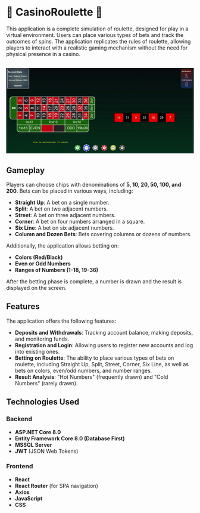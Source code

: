 # 🎰 CasinoRoulette 🎰

This application is a complete simulation of roulette, designed for play in a virtual environment. Users can place various types of bets and track the outcomes of spins. The application replicates the rules of roulette, allowing players to interact with a realistic gaming mechanism without the need for physical presence in a casino.

##
<div align="center">
    <img src="./roulette.gif" alt="Roulette" width="1000"/>
</div>


## Gameplay

Players can choose chips with denominations of **5, 10, 20, 50, 100, and 200**. Bets can be placed in various ways, including:

- **Straight Up**: A bet on a single number.
- **Split**: A bet on two adjacent numbers.
- **Street**: A bet on three adjacent numbers.
- **Corner**: A bet on four numbers arranged in a square.
- **Six Line**: A bet on six adjacent numbers.
- **Column and Dozen Bets**: Bets covering columns or dozens of numbers.

Additionally, the application allows betting on:

- **Colors (Red/Black)**
- **Even or Odd Numbers**
- **Ranges of Numbers (1-18, 19-36)**

After the betting phase is complete, a number is drawn and the result is displayed on the screen.

## Features

The application offers the following features:

- **Deposits and Withdrawals**: Tracking account balance, making deposits, and monitoring funds.
- **Registration and Login**: Allowing users to register new accounts and log into existing ones.
- **Betting on Roulette**: The ability to place various types of bets on roulette, including Straight Up, Split, Street, Corner, Six Line, as well as bets on colors, even/odd numbers, and number ranges.
- **Result Analysis**: "Hot Numbers" (frequently drawn) and "Cold Numbers" (rarely drawn).

## Technologies Used

### Backend
- **ASP.NET Core 8.0**
- **Entity Framework Core 8.0 (Database First)**
- **MSSQL Server**
- **JWT** (JSON Web Tokens)

### Frontend
- **React**
- **React Router** (for SPA navigation)
- **Axios**
- **JavaScript**
- **CSS**  
